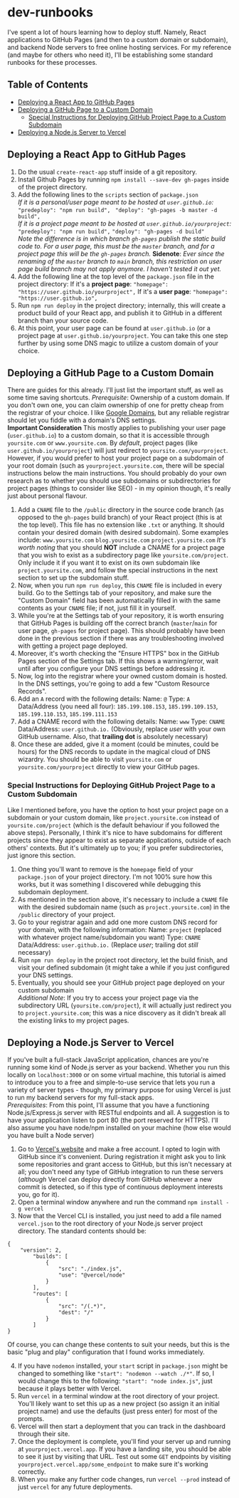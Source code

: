 
# dev-runbooks
I've spent a lot of hours learning how to deploy stuff. Namely, React applications to GitHub Pages (and then to a custom domain or subdomain), and backend Node servers to free online hosting services. For my reference (and maybe for others who need it), I'll be establishing some standard runbooks for these processes.

## Table of Contents
* [Deploying a React App to GitHub Pages](#deploying-to-github)
* [Deploying a GitHub Page to a Custom Domain](#deploying-to-custom-domain)
	* [Special Instructions for Deploying GitHub Project Page to a Custom Subdomain](#subdomain-instructions)
* [Deploying a Node.js Server to Vercel](#node-to-vercel)
## <a id="deploying-to-github">Deploying a React App to GitHub Pages</a>
1. Do the usual `create-react-app` stuff inside of a git repository.
2. Install Github Pages by running `npm install --save-dev gh-pages` inside of the project directory.
3. Add the following lines to the `scripts` section of `package.json`<br />
_If it is a personal/user page meant to be hosted at `user.github.io`:_
`"predeploy": "npm run build",`
` "deploy": "gh-pages -b master -d build",`<br />
_If it is a project page meant to be hosted at `user.github.io/yourproject`:_
`"predeploy": "npm run build",`
`"deploy": "gh-pages -d build"`<br />
_Note the difference is in which branch `gh-pages` publish the static build code to. For a user page, this must be the `master` branch, and for a project page this will be the `gh-pages` branch._
**Sidenote**: _Ever since the renaming of the `master` branch to `main` branch, this restriction on user page build branch may not apply anymore. I haven't tested it out yet._
4. Add the following line at the top level of the `package.json` file in the project directory:
If it's a **project page**: `"homepage": "https://user.github.io/yourproject",`
If it's a **user page**: `"homepage": "https://user.github.io",`
5. Run `npm run deploy` in the project directory; internally, this will create a product build of your React app, and publish it to GitHub in a different branch than your source code.
6. At this point, your user page can be found at `user.github.io` (or a project page at `user.github.io/yourproject`. You can take this one step further by using some DNS magic to utilize a custom domain of your choice.

## <a id="deploying-to-custom-domain">Deploying a GitHub Page to a Custom Domain</a>
There are guides for this already. I'll just list the important stuff, as well as some time saving shortcuts.
*Prerequisite*: Ownership of a custom domain. If you don't own one, you can claim ownership of one for pretty cheap from the registrar of your choice. I like [Google Domains](https://domains.google.com/registrar/), but any reliable registrar should let you fiddle with a domain's DNS settings.<br/>
**Important Consideration**
This mostly applies to publishing your user page (`user.github.io`) to a custom domain, so that it is accessible through `yoursite.com` or `www.yoursite.com`. By *default*, project pages (like `user.github.io/yourproject`) will just redirect to `yoursite.com/yourproject`. However, if you would prefer to host your project page on a subdomain of your root domain (such as `yourproject.yoursite.com`, there will be special instructions below the main instructions. You should probably do your own research as to whether you should use subdomains or subdirectories for project pages (things to consider like SEO) - in my opinion though, it's really just about personal flavour.<br/>
1. Add a `CNAME` file to the `/public` directory in the source code branch (as opposed to the `gh-pages` build branch) of your React project (this is at the top level). This file has no extension like `.txt` or anything. It should contain your desired domain (with desired subdomain). Some examples include:
`www.yoursite.com`
`blog.yoursite.com`
`project.yoursite.com`
*It's worth noting* that you should **NOT** include a CNAME for a project page that you wish to exist as a subdirectory page like `yoursite.com/project`. Only include it if you want it to exist on its own subdomain like `project.yoursite.com`, and follow the special instructions in the next section to set up the subdomain stuff.
2. Now, when you run `npm run deploy`, this `CNAME` file is included in every build. Go to the Settings tab of your repository, and make sure the "Custom Domain" field has been automatically filled in with the same contents as your `CNAME` file; if not, just fill it in yourself.
3. While you're at the Settings tab of your repository, it is worth ensuring that GitHub Pages is building off the correct branch (`master`/`main` for user page, `gh-pages` for project page). This should probably have been done in the previous section if there was any troubleshooting involved with getting a project page deployed.
4. Moreover, it's worth checking the "Ensure HTTPS" box in the GitHub Pages section of the Settings tab. If this shows a warning/error, wait until after you configure your DNS settings before addressing it.
5. Now, log into the registrar where your owned custom domain is hosted. In the DNS settings, you're going to add a few "Custom Resource Records".
6. Add an `A` record with the following details:
Name: `@`
Type: `A`
Data/Address (you need all four): `185.199.108.153`, `185.199.109.153`, `185.199.110.153`, `185.199.111.153`
7. Add a CNAME record with the following details:
Name: `www`
Type: `CNAME`
Data/Address: `user.github.io.` (Obviously, replace *user* with your own GitHub username. Also, that **trailing dot** is absolutely necessary)
8. Once these are added, give it a moment (could be minutes, could be hours) for the DNS records to update in the magical cloud of DNS wizardry. You should be able to visit `yoursite.com` or `yoursite.com/yourproject` directly to view your GitHub pages.<br/>
### <a id="subdomain-instructions">Special Instructions for Deploying GitHub Project Page to a Custom Subdomain</a>
Like I mentioned before, you have the option to host your project page on a subdomain or your custom domain, like `project.yoursite.com` instead of `yoursite.com/project` (which is the default behaviour if you followed the above steps). Personally, I think it's nice to have subdomains for different projects since they appear to exist as separate applications, outside of each others' contexts. But it's ultimately up to you; if you prefer subdirectories, just ignore this section.
1. One thing you'll want to remove is the `homepage` field of your `package.json` of your project directory. I'm not 100% sure how this works, but it was something I discovered while debugging this subdomain deployment.
2. As mentioned in the section above, it's necessary to include a `CNAME` file with the desired subdomain name (such as `project.yoursite.com`) in the `/public` directory of your project.
3. Go to your registrar again and add one more custom DNS record for your domain, with the following information:
Name: `project` (replaced with whatever project name/subdomain you want)
Type: `CNAME`
Data/Address: `user.github.io.` (Replace *user*; trailing dot *still* necessary)
4. Run `npm run deploy` in the project root directory, let the build finish, and visit your defined subdomain (it might take a while if you just configured your DNS settings.
5. Eventually, you should see your GitHub project page deployed on your custom subdomain<br/>
*Additional Note*: If you try to access your project page via the subdirectory URL (`yoursite.com/project`), it will actually just redirect you to `project.yoursite.com`; this was a nice discovery as it didn't break all the existing links to my project pages.


## <a id="node-to-vercel">Deploying a Node.js Server to Vercel</a>
If you've built a full-stack JavaScript application, chances are you're running some kind of Node.js server as your backend. Whether you run this locally on `localhost:3000` or on some virtual machine, this tutorial is aimed to introduce you to a free and simple-to-use service that lets you run a variety of server types - though, my primary purpose for using Vercel is just to run my backend servers for my full-stack apps.<br />
*Prerequisites*: From this point, I'll assume that you have a functioning Node.js/Express.js server with RESTful endpoints and all. A suggestion is to have your application listen to port 80 (the port reserved for HTTPS). I'll also assume you have node/npm installed on your machine (how else would you have built a Node server)

1. Go to [Vercel's website](https://vercel.com/) and make a free account. I opted to login with GitHub since it's convenient. During registration it might ask you to link some repositories and grant access to GitHub, but this isn't necessary at all; you don't need any type of GitHub integration to run these servers (*although* Vercel can deploy directly from GitHub whenever a new commit is detected, so if this type of continuous deployment interests you, go for it).
2. Open a terminal window anywhere and run the command `npm install -g vercel`
3. Now that the Vercel CLI is installed, you just need to add a file named `vercel.json` to the root directory of your Node.js server project directory. The standard contents should be:

```
{
    "version": 2,
        "builds": [
            {
                "src": "./index.js",
                "use": "@vercel/node"
            }
        ],
        "routes": [
            {
                "src": "/(.*)",
                "dest": "/"
            }
        ]
}
```
Of course, you can change these contents to suit your needs, but this is the basic "plug and play" 					configuration that I found works immediately.

4. If you have `nodemon` installed, your `start` script in `package.json` might be changed to something like 
`"start": "nodemon --watch ./*"`. If so, I would change this to the following:
`"start": "node index.js"`, just because it plays better with Vercel.
5. Run `vercel` in a terminal window at the root directory of your project. You'll likely want to set this up as a new project (so assign it an initial project name) and use the defaults (just press enter) for most of the prompts.
6. Vercel will then start a deployment that you can track in the dashboard through their site.
7. Once the deployment is complete, you'll find your server up and running at `yourproject.vercel.app`. If you have a landing site, you should be able to see it just by visiting that URL. Test out some `GET` endpoints by visiting `yourproject.vercel.app/some_endpoint` to make sure it's working correctly.
8. When you make any further code changes, run `vercel --prod` instead of just `vercel` for any future deployments.
